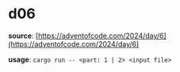 # d06

**source**: [https://adventofcode.com/2024/day/6](https://adventofcode.com/2024/day/6)

**usage**: `cargo run -- <part: 1 | 2> <input file>`
